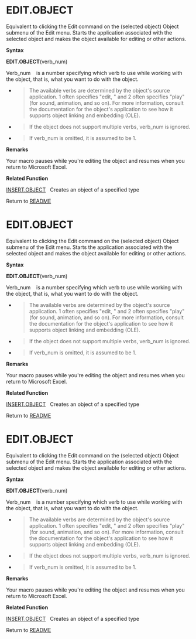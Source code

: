 # EDIT.OBJECT

Equivalent to clicking the Edit command on the (selected object) Object
submenu of the Edit menu. Starts the application associated with the
selected object and makes the object available for editing or other
actions.

**Syntax**

**EDIT.OBJECT**(verb\_num)

Verb\_num&nbsp;&nbsp;&nbsp;&nbsp;is a number specifying which verb to
use while working with the object, that is, what you want to do with the
object.

  - > The available verbs are determined by the object's source
    > application. 1 often specifies "edit, " and 2 often specifies
    > "play" (for sound, animation, and so on). For more information,
    > consult the documentation for the object's application to see how
    > it supports object linking and embedding (OLE).

  - > If the object does not support multiple verbs, verb\_num is
    > ignored.

  - > If verb\_num is omitted, it is assumed to be 1.


**Remarks**

Your macro pauses while you're editing the object and resumes when you
return to Microsoft Excel.

**Related Function**

[INSERT.OBJECT](INSERT.OBJECT.md)&nbsp;&nbsp;&nbsp;Creates an object of a specified type



Return to [README](README.md#E)

# EDIT.OBJECT

Equivalent to clicking the Edit command on the (selected object) Object
submenu of the Edit menu. Starts the application associated with the
selected object and makes the object available for editing or other
actions.

**Syntax**

**EDIT.OBJECT**(verb\_num)

Verb\_num&nbsp;&nbsp;&nbsp;&nbsp;is a number specifying which verb to
use while working with the object, that is, what you want to do with the
object.

  - > The available verbs are determined by the object's source
    > application. 1 often specifies "edit, " and 2 often specifies
    > "play" (for sound, animation, and so on). For more information,
    > consult the documentation for the object's application to see how
    > it supports object linking and embedding (OLE).

  - > If the object does not support multiple verbs, verb\_num is
    > ignored.

  - > If verb\_num is omitted, it is assumed to be 1.


**Remarks**

Your macro pauses while you're editing the object and resumes when you
return to Microsoft Excel.

**Related Function**

[INSERT.OBJECT](INSERT.OBJECT.md)&nbsp;&nbsp;&nbsp;Creates an object of a specified type



Return to [README](README.md#E)

# EDIT.OBJECT

Equivalent to clicking the Edit command on the (selected object) Object
submenu of the Edit menu. Starts the application associated with the
selected object and makes the object available for editing or other
actions.

**Syntax**

**EDIT.OBJECT**(verb\_num)

Verb\_num&nbsp;&nbsp;&nbsp;&nbsp;is a number specifying which verb to
use while working with the object, that is, what you want to do with the
object.

  - > The available verbs are determined by the object's source
    > application. 1 often specifies "edit, " and 2 often specifies
    > "play" (for sound, animation, and so on). For more information,
    > consult the documentation for the object's application to see how
    > it supports object linking and embedding (OLE).

  - > If the object does not support multiple verbs, verb\_num is
    > ignored.

  - > If verb\_num is omitted, it is assumed to be 1.


**Remarks**

Your macro pauses while you're editing the object and resumes when you
return to Microsoft Excel.

**Related Function**

[INSERT.OBJECT](INSERT.OBJECT.md)&nbsp;&nbsp;&nbsp;Creates an object of a specified type



Return to [README](README.md#E)


